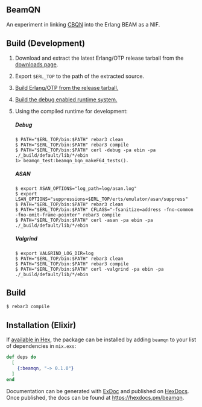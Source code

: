 ## BeamQN

An experiment in linking [CBQN](https://github.com/dzaima/CBQN) into the Erlang BEAM as a NIF. 

Build (Development)
-----

1. Download and extract the latest Erlang/OTP release tarball from the [downloads page](https://www.erlang.org/downloads).
2. Export `$ERL_TOP` to the path of the extracted source.
3. [Build Erlang/OTP from the release tarball.](https://www.erlang.org/doc/installation_guide/install#how-to-build-and-install-erlang-otp)
4. [Build the debug enabled runtime system.](https://www.erlang.org/doc/installation_guide/install#Advanced-configuration-and-build-of-ErlangOTP_Building_How-to-Build-a-Debug-Enabled-Erlang-RunTime-System)
5. Using the compiled runtime for development:

   ##### Debug
   
       $ PATH="$ERL_TOP/bin:$PATH" rebar3 clean   
       $ PATH="$ERL_TOP/bin:$PATH" rebar3 compile
       $ PATH="$ERL_TOP/bin:$PATH" cerl -debug -pa ebin -pa ./_build/default/lib/*/ebin
       1> beamqn_test:beamqn_bqn_makeF64_tests().

   ##### ASAN

       $ export ASAN_OPTIONS="log_path=log/asan.log"
       $ export LSAN_OPTIONS="suppressions=$ERL_TOP/erts/emulator/asan/suppress"
       $ PATH="$ERL_TOP/bin:$PATH" rebar3 clean   
       $ PATH="$ERL_TOP/bin:$PATH" CFLAGS="-fsanitize=address -fno-common -fno-omit-frame-pointer" rebar3 compile
       $ PATH="$ERL_TOP/bin:$PATH" cerl -asan -pa ebin -pa ./_build/default/lib/*/ebin

   ##### Valgrind

       $ export VALGRIND_LOG_DIR=log
       $ PATH="$ERL_TOP/bin:$PATH" rebar3 clean   
       $ PATH="$ERL_TOP/bin:$PATH" rebar3 compile
       $ PATH="$ERL_TOP/bin:$PATH" cerl -valgrind -pa ebin -pa ./_build/default/lib/*/ebin
   
Build
-----

    $ rebar3 compile

Installation (Elixir)
---------------------

If [available in Hex](https://hex.pm/docs/publish), the package can be installed
by adding `beamqn` to your list of dependencies in `mix.exs`:

```elixir
def deps do
  [
    {:beamqn, "~> 0.1.0"}
  ]
end
```

Documentation can be generated with [ExDoc](https://github.com/elixir-lang/ex_doc)
and published on [HexDocs](https://hexdocs.pm). Once published, the docs can
be found at <https://hexdocs.pm/beamqn>.
